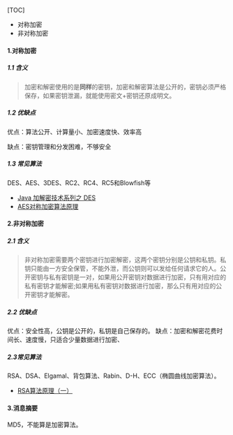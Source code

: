 [TOC]

- 对称加密
- 非对称加密

#### 1.对称加密

##### 1.1 含义
>加密和解密使用的是**同样**的密钥，加密和解密算法是公开的，密钥必须严格保存，如果密钥泄漏，就能使用密文+密钥还原成明文。

##### 1.2 优缺点

优点：算法公开、计算量小、加密速度快、效率高

缺点：密钥管理和分发困难，不够安全

##### 1.3 常见算法

DES、AES、3DES、RC2、RC4、RC5和Blowfish等

- [Java 加解密技术系列之 DES](http://blog.csdn.net/happylee6688/article/details/44455407)
- [AES对称加密算法原理](https://www.cnblogs.com/txw1958/p/aes.html)

#### 2.非对称加密

##### 2.1 含义

>非对称加密需要两个密钥进行加密解密，这两个密钥分别是公钥和私钥。私钥只能由一方安全保管，不能外泄，而公钥则可以发给任何请求它的人。公开密钥与私有密钥是一对，如果用公开密钥对数据进行加密，只有用对应的私有密钥才能解密;如果用私有密钥对数据进行加密，那么只有用对应的公开密钥才能解密。

##### 2.2 优缺点

优点：安全性高，公钥是公开的，私钥是自己保存的。
缺点：加密和解密花费时间长、速度慢，只适合少量数据进行加密、

##### 2.3常见算法

RSA、DSA、Elgamal、背包算法、Rabin、D-H、ECC（椭圆曲线加密算法）。

- [RSA算法原理（一）](http://www.ruanyifeng.com/blog/2013/06/rsa_algorithm_part_one.html)

#### 3.消息摘要

MD5，不能算是加密算法。


